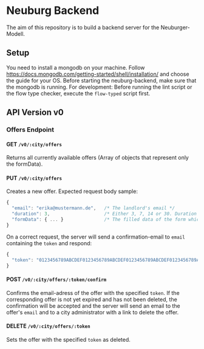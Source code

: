 # Neuburg Backend
The aim of this repository is to build a backend server for the Neuburger-Modell.
## Setup
You need to install a mongodb on your machine. Follow https://docs.mongodb.com/getting-started/shell/installation/ and choose the guide for your OS. Before starting the neuburg-backend, make sure that the mongodb is running.
For development: Before running the lint script or the flow type checker, execute the `flow-typed` script first.

## API Version v0
### Offers Endpoint

#### GET `/v0/:city/offers`
Returns all currently available offers (Array of objects that represent only the formData).

#### PUT `/v0/:city/offers`
Creates a new offer. Expected request body sample:
```javascript
{
  "email": "erika@mustermann.de",   /* The landlord's email */
  "duration": 3,                    /* Either 3, 7, 14 or 30. Duration in days of visibility of the offer */
  "formData": { ... }               /* The filled data of the form which is validated against the :city's form scheme */
}
```
On a correct request, the server will send a confirmation-email to `email` containing the `token` and respond:
```javascript
{
  "token": "0123456789ABCDEF0123456789ABCDEF0123456789ABCDEF0123456789ABCDEF" /* A token for the created offer */
}
```

#### POST `/v0/:city/offers/:token/confirm`
Confirms the email-adress of the offer with the specified `token`.
If the corresponding offer is not yet expired and has not been deleted, the confirmation will be accepted and the server will
send an email to the offer's `email` and to a city administrator with a link to delete the offer.

#### DELETE `/v0/:city/offers/:token`
Sets the offer with the specified `token` as deleted.
